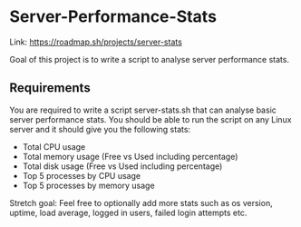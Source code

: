 # Server-Performance-Stats
Link: https://roadmap.sh/projects/server-stats

Goal of this project is to write a script to analyse server performance stats.

## Requirements

You are required to write a script server-stats.sh that can analyse basic server performance stats. You should be able to run the script on any Linux server and it should give you the following stats:

- Total CPU usage
- Total memory usage (Free vs Used including percentage)
- Total disk usage (Free vs Used including percentage)
- Top 5 processes by CPU usage
- Top 5 processes by memory usage
  
Stretch goal: Feel free to optionally add more stats such as os version, uptime, load average, logged in users, failed login attempts etc.

